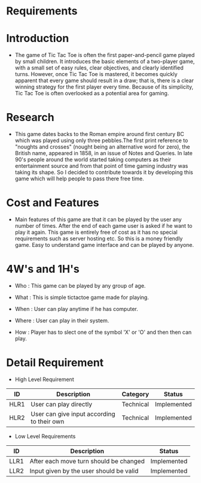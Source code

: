 # Requirements

# Introduction
* The game of Tic Tac Toe is often the first paper-and-pencil game played by small children. It introduces the basic elements of a two-player game, with a small set of easy rules, clear objectives, and clearly identified turns. However, once Tic Tac Toe is mastered, it becomes quickly apparent that every game should result in a draw; that is, there is a clear winning strategy for the first player every time. Because of its simplicity, Tic Tac Toe is often overlooked as a potential area for gaming.

# Research
* This game dates backs to the Roman empire around first century BC which was played using only three pebbles.The first print reference to "noughts and crosses" (nought being an alternative word for zero), the British name, appeared in 1858, in an issue of Notes and Queries. In late 90's people around the world started taking computers as their entertainment source and from that point of time gaming industry was taking its shape. So I decided to contribute towards it by developing this game which will help people to pass there free time.

# Cost and Features
* Main features of this game are that it can be played by the user any number of times. After the end of each game user is asked if he want to play it again. This game is entirely free of cost as it has no special requirements such as server hosting etc. So this is a money friendly game. Easy to understand game interface and can be played by anyone.

# 4W's and 1H's
* Who :
  This game can be played by any group of age.
  
* What :
  This is simple tictactoe game made for playing.
  
* When :
  User can play anytime if he has computer.
  
* Where :
  User can play in their system.
  
* How :
  Player has to slect one of the symbol 'X' or 'O' and then then can play.

# Detail Requirement
* High Level Requirement

| ID  | Description | Category | Status |
| ------------- | ------------- | ------------ | ------------ |
| HLR1  | User can play directly  | Technical | Implemented |
| HLR2  | User can give input according to their own  | Technical | Implemented |


* Low Level Requirements

| ID  | Description | Status | 
| ------------- | ------------- | ------------ | 
| LLR1  | After each move turn should be changed  | Implemented | 
| LLR2  | Input given by the user should be valid  | Implemented | 
